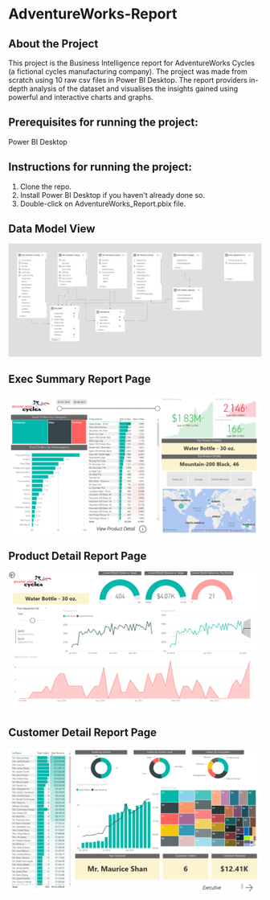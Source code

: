 # AdventureWorks-Report
 
 ## About the Project
This project is the Business Intelligence report for AdventureWorks Cycles (a fictional cycles manufacturing company). The project was made from scratch using 10 raw csv files in Power BI Desktop.
The report providers in-depth analysis of the dataset and visualises the insights gained using powerful and interactive charts and graphs.

## Prerequisites for running the project:
Power BI Desktop

## Instructions for running the project:
1. Clone the repo.
2. Install Power BI Desktop if you haven't already done so.
3. Double-click on AdventureWorks_Report.pbix file.
## Data Model View
![Data Model View](Screenshots/Model-View.png)

## Exec Summary Report Page
<img src = "https://github.com/Manvendra2509/AdventureWorks-Report/blob/main/Screenshots/Exec-Summary-Report-Page.png" />

## Product Detail Report Page
![Product Detail Report Page](https://github.com/Manvendra2509/AdventureWorks-Report/blob/main/Screenshots/Product-Detail-Report-Page.png)

## Customer Detail Report Page
![Customer Detail Report Page](https://github.com/Manvendra2509/AdventureWorks-Report/blob/main/Screenshots/Customer-Detail-Report-Page.png)
